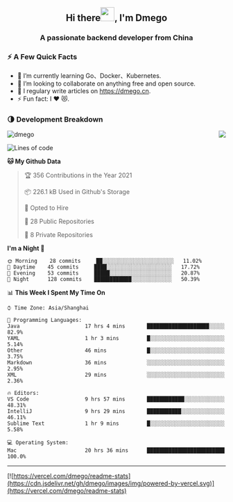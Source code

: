<h2 align="center">Hi there<img src="https://cdn.jsdelivr.net/gh/dmego/images/img/Hi.gif" height="32" />, I'm Dmego </h2>
<h3 align="center">A passionate backend developer from China</h3>

### ⚡️ A Few Quick Facts

<ul>
    <li> 🌱 I’m currently learning Go、Docker、Kubernetes.</li>
    <li> 👯 I’m looking to collaborate on anything free and open source.</li>
    <li> 📝 I regulary write articles on <a href="https://dmego.cn">https://dmego.cn</a>.</li>
    <li> ⚡ Fun fact: I ❤️ 😻.</li>
</ul>

### 🌗 Development Breakdown

<img src="https://komarev.com/ghpvc/?username=dmego" alt="dmego" />

<img align="right" src="https://readme-stats-dmego.vercel.app/api?username=dmego&show_icons=true&icon_color=1573B3&hide_title=true&text_color=718096&bg_color=00000000&hide_border=true"/>

<!--START_SECTION:waka-->
![Lines of code](https://img.shields.io/badge/From%20Hello%20World%20I%27ve%20Written-243405%20lines%20of%20code-blue)

**🐱 My Github Data** 

> 🏆 356 Contributions in the Year 2021
 > 
> 📦 226.1 kB Used in Github's Storage 
 > 
> 💼 Opted to Hire
 > 
> 📜 28 Public Repositories 
 > 
> 🔑 8 Private Repositories  
 > 
**I'm a Night 🦉** 

```text
🌞 Morning    28 commits     ██░░░░░░░░░░░░░░░░░░░░░░░   11.02% 
🌆 Daytime    45 commits     ████░░░░░░░░░░░░░░░░░░░░░   17.72% 
🌃 Evening    53 commits     █████░░░░░░░░░░░░░░░░░░░░   20.87% 
🌙 Night      128 commits    ████████████░░░░░░░░░░░░░   50.39%

```


📊 **This Week I Spent My Time On** 

```text
⌚︎ Time Zone: Asia/Shanghai

💬 Programming Languages: 
Java                     17 hrs 4 mins       ████████████████████░░░░░   82.9% 
YAML                     1 hr 3 mins         █░░░░░░░░░░░░░░░░░░░░░░░░   5.14% 
Other                    46 mins             █░░░░░░░░░░░░░░░░░░░░░░░░   3.75% 
Markdown                 36 mins             ░░░░░░░░░░░░░░░░░░░░░░░░░   2.95% 
XML                      29 mins             ░░░░░░░░░░░░░░░░░░░░░░░░░   2.36%

🔥 Editors: 
VS Code                  9 hrs 57 mins       ████████████░░░░░░░░░░░░░   48.31% 
IntelliJ                 9 hrs 29 mins       ███████████░░░░░░░░░░░░░░   46.11% 
Sublime Text             1 hr 9 mins         █░░░░░░░░░░░░░░░░░░░░░░░░   5.58%

💻 Operating System: 
Mac                      20 hrs 36 mins      █████████████████████████   100.0%

```


<!--END_SECTION:waka-->

---

[![https://vercel.com/dmego/readme-stats](https://cdn.jsdelivr.net/gh/dmego/images/img/powered-by-vercel.svg)](https://vercel.com/dmego/readme-stats)

